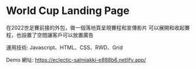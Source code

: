 # World Cup Landing Page

在2022世足賽前接的外包，做一個落地頁呈現賽程和宣傳影片
可以展開和收起賽程，也設置了空間讓客戶可以放置廣告

運用技術: Javascript、HTML、CSS、RWD、Grid

Demo 網址: https://eclectic-salmiakki-e888b6.netlify.app/